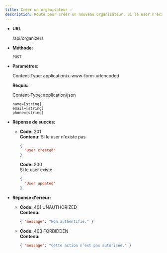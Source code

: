 ```yaml
---
title: Créer un organisateur ✅
description: Route pour créer un nouveau organisateur. Si le user n'existe pas le compte est créé avec les information dans le body. Si le user existe, modifie un user pour mettre son role organisateur. Après le message de validation, envoit un email à l'adresse email avec le mot de passe temporaire envoyer dans le body. Le message lui demande de changer de mot de passe.
---
```


* **URL**

  /api/organizers

* **Méthode:**
  
  `POST`

* **Paramètres:**

  Content-Type: application/x-www-form-urlencoded

  **Requis:**

    Content-Type: application/json

    `name=[string]`<br>
    `email=[string]`<br>
    `phone=[string]`<br>
   
* **Réponse de succès:**
  
  * **Code:** 201 <br />
    **Contenu:** 
    Si le user n'existe pas 
    ```json
    {
      "User created"
    }        
    ```
    **Code:** 200 <br />
    Si le user existe
    ```json
    {
      "User updated"
    }        
    ```

* **Réponse d'erreur:**

  * **Code:** 401 UNAUTHORIZED <br />
    **Contenu:** 
    ```json
    { "message": "Non authentifié." }
    ```

  * **Code:** 403 FORBIDDEN <br />
    **Contenu:** 
    ```json
    { "message": "Cette action n’est pas autorisée." }
    ```

